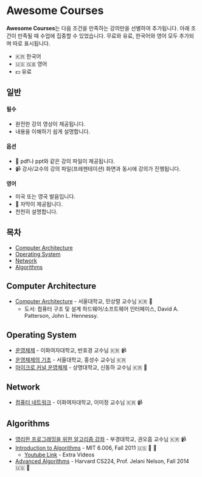 # Awesome Courses

**Awesome Courses**는 다음 조건을 만족하는 강의만을 선별하여 추가됩니다. 아래 조건이 만족될 때 수업에 집중할 수 있었습니다. 무료와 유료, 한국어와 영어 모두 추가되며 따로 표시됩니다.  
- :kr: 한국어
- :us: :uk: 영어
- :dollar: 유료

## 일반
#### 필수
- 완전한 강의 영상이 제공됩니다.
- 내용을 이해하기 쉽게 설명합니다.

#### 옵션
- :floppy_disk: pdf나 ppt와 같은 강의 파일이 제공됩니다.
- :video_camera: 강사/교수의 강의 파일(프레젠테이션) 화면과 동시에 강의가 진행됩니다.

**영어**
- 미국 또는 영국 발음입니다.
- :page_facing_up: 자막이 제공됩니다.
- 천천히 설명합니다.

## 목차
- [Computer Architecture](#computer-architecture)
- [Operating System](#operating-system)
- [Network](#network)
- [Algorithms](#algorithms)


## Computer Architecture
- [Computer Architecture](http://olc.kr/course/course_online_view.jsp?id=240) - 서울대학교, 민상렬 교수님 :kr: :floppy_disk:
  - 도서: 컴퓨터 구조 및 설계 하드웨어/소프트웨어 인터페이스, David A. Patterson, John L. Hennessy.

## Operating System
- [운영체제](http://www.kocw.net/home/search/kemView.do?kemId=1046323) - 이화여자대학교, 반효경 교수님 :kr: :video_camera:
- [운영체제의 기초](http://snui.snu.ac.kr/ocw/index.php?mode=view&id=623#class_room-tab) - 서울대학교, 홍성수 교수님 :kr: 
- [마이크로 커널 운영체제](http://olc.kr/course/course_online_view.jsp?id=462&cid=519) - 상명대학교, 신동하 교수님 :kr: :floppy_disk:

## Network
- [컴퓨터 네트워크](http://www.kocw.net/home/search/kemView.do?kemId=1046412) - 이화여자대학교, 이미정 교수님 :kr: :video_camera:

## Algorithms
- [영리한 프로그래밍을 위한 알고리즘 강좌](https://www.inflearn.com/course/%ec%95%8c%ea%b3%a0%eb%a6%ac%ec%a6%98-%ea%b0%95%ec%a2%8c/) - 부경대학교, 권오흠 교수님 :kr: :video_camera:
- [Introduction to Algorithms](https://ocw.mit.edu/courses/electrical-engineering-and-computer-science/6-006-introduction-to-algorithms-fall-2011/) - MIT 6.006, Fall 2011 :us: :floppy_disk: :page_facing_up:
  - [Youtube Link](https://www.youtube.com/playlist?list=PLUl4u3cNGP61Oq3tWYp6V_F-5jb5L2iHb) - Extra Videos
- [Advanced Algorithms](http://people.seas.harvard.edu/~minilek/cs224/fall14/lec.html) - Harvard CS224, Prof. Jelani Nelson, Fall 2014 :us: :floppy_disk:

